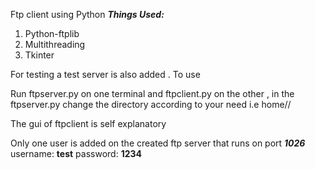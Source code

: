  Ftp client using Python
 ***Things Used:*** 
1. Python-ftplib
2. Multithreading
3. Tkinter 

For testing a test server is also added .
To use 


Run ftpserver.py on one terminal and ftpclient.py on the other , in the ftpserver.py change the directory according to your need i.e home/<your name>/
 
The gui of ftpclient is self explanatory
 

Only one user is added on the created ftp server that runs on port ***1026*** 
 username: **test** password: **1234**
